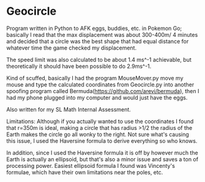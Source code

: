 # Geocircle

Program written in Python to AFK eggs, buddies, etc. in Pokemon Go; basically I read that the max displacement was about 300-400m/ 4 minutes and decided that a circle was the best shape that had equal distance for whatever time the game checked my displacement. 

The speed limit was also calculated to be about 1.4 ms^-1 achievable, but theoretically it should have been possible to do 2.9ms^-1. 

Kind of scuffed, basically I had the program MouseMover.py move my mouse and type the calculated coordinates from Geocircle.py into another spoofing program called Bermuda(https://github.com/arevi/bermuda), then I had my phone plugged into my computer and would just have the eggs.

Also written for my SL Math Internal Assessment. 

Limitations: Although if you actually wanted to use the coordinates I found that r=350m is ideal, making a circle that has radius >1/2 the radius of the Earth makes the circle go all wonky to the right. Not sure what's causing this issue, I used the Haversine formula to derive everything so who knows. 

In addition, since I used the Haversine formula it is off by however much the Earth is actually an ellipsoid, but that's also a minor issue and saves a ton of processing power. Easiest ellipsoid formula I found was Vincenty's formulae, which have their own limitations near the poles, etc.
